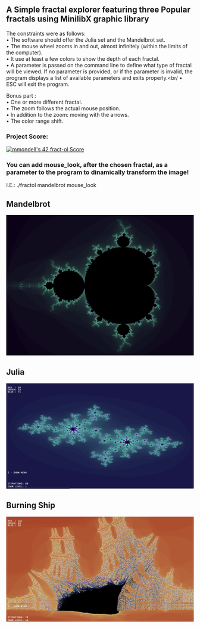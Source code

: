 ## A Simple fractal explorer featuring three Popular fractals using MinilibX graphic library

The constraints were as follows:<br/>
• The software should offer the Julia set and the Mandelbrot set.<br/>
• The mouse wheel zooms in and out, almost infinitely (within the limits of the computer).<br/>
• It use at least a few colors to show the depth of each fractal.<br/>
• A parameter is passed on the command line to define what type of fractal will be viewed. If no parameter is provided, or if the parameter is invalid, the program displays a list of available parameters and exits properly.<br/
• ESC will exit the program.<br/>

Bonus part :<br/>
• One or more different fractal.<br/>
• The zoom follows the actual mouse position.<br/>
• In addition to the zoom: moving with the arrows.<br/>
• The color range shift.<br/>

### Project Score:
[![mmondell's 42 fract-ol Score](https://badge42.vercel.app/api/v2/cl1mb28v7003209mtmfky9fw8/project/2206132)](https://github.com/JaeSeoKim/badge42)


### You can add mouse_look, after the chosen fractal, as a parameter to the program to dinamically transform the image!
I.E.: ./fractol mandelbrot mouse_look


## Mandelbrot
![alt text](https://github.com/Armorine86/Fractol/blob/master/img/Mandelbrot.png?raw=true)

## Julia
![alt text](https://github.com/Armorine86/Fractol/blob/master/img/julia.png?raw=true)

## Burning Ship

![alt text](https://github.com/Armorine86/Fractol/blob/master/img/burningship.png?raw=true)

